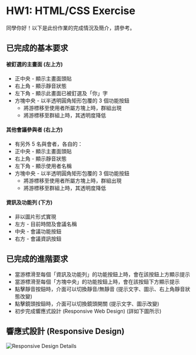 # HW1: HTML/CSS Exercise

同學你好！以下是此份作業的完成情況及簡介，請參考。


## 已完成的基本要求

#### 被釘選的主畫⾯ (左上方)
  - 正中央 - 顯⽰主畫⾯頭貼
  - 右上⾓ - 顯⽰靜⾳狀態
  - 左下⾓ - 顯⽰此畫⾯已被釘選及「你」字
  - 方塊中央 - 以半透明圓角矩形包覆的 3 個功能按鈕
    - 將游標移至使用者所屬方塊上時，群組出現
    - 將游標移至群組上時，其透明度降低

#### 其他會議參與者 (右上方)
  - 有另外 5 名與會者，各自的：
  - 正中央 - 顯⽰主畫⾯頭貼
  - 右上⾓ - 顯⽰靜⾳狀態
  - 左下⾓ - 顯⽰使用者名稱
  - 方塊中央 - 以半透明圓角矩形包覆的 3 個功能按鈕
    - 將游標移至使用者所屬方塊上時，群組出現
    - 將游標移至群組上時，其透明度降低

#### 資訊及功能列 (下方)
  - 非以圖片形式實現
  - 左方 - 目前時間及會議名稱
  - 中央 - 會議功能按鈕
  - 右方 - 會議資訊按鈕

## 已完成的進階要求
- 當游標滑⾄每個「資訊及功能列」的功能按鈕上時，會在該按鈕上⽅顯⽰提⽰
- 當游標滑⾄每個「方塊中央」的功能按鈕上時，會在該按鈕下⽅顯⽰提⽰
- 點擊靜⾳按鈕時，介面可以切換靜⾳/無靜⾳ (提示文字、圖示、右上角靜⾳狀態改變)
- 點擊鏡頭按鈕時，介面可以切換鏡頭開關 (提示文字、圖示改變)
- 初步完成響應式設計 (Responsive Web Design) (詳如下圖所示)

## 響應式設計 (Responsive Design)
![Responsive Design Details](https://github.com/kinoras/wp1111/blob/main/hw1/images/HW-EEWP-001-P1.png)



